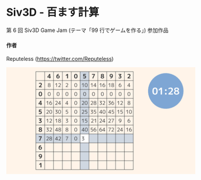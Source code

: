 # Siv3D - 百ます計算
第 6 回 Siv3D Game Jam (テーマ「99 行でゲームを作る」) 参加作品

#### 作者  
Reputeless (https://twitter.com/Reputeless)

![スクリーンショット](100calc.png "スクリーンショット")
